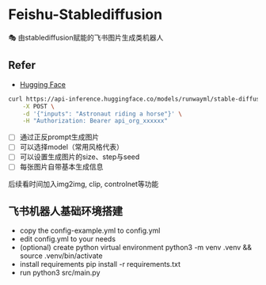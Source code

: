 # Feishu-Stablediffusion
🎭 由stablediffusion赋能的飞书图片生成类机器人

## Refer

-  [Hugging Face](https://huggingface.co/runwayml/stable-diffusion-v1-5)

```sh
curl https://api-inference.huggingface.co/models/runwayml/stable-diffusion-v1-5 \
	-X POST \
	-d '{"inputs": "Astronaut riding a horse"}' \
	-H "Authorization: Bearer api_org_xxxxxx"
```

- [ ] 通过正反prompt生成图片
- [ ] 可以选择model（常用风格代表）
- [ ] 可以设置生成图片的size、step与seed
- [ ] 每张图片自带基本生成信息

后续看时间加入img2img, clip, controlnet等功能

## 飞书机器人基础环境搭建


- copy the config-example.yml to config.yml
- edit config.yml to your needs
- (optional) create python virtual environment python3 -m venv .venv && source .venv/bin/activate
- install requirements pip install -r requirements.txt
- run python3 src/main.py


